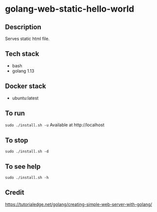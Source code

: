 # golang-web-static-hello-world

## Description
Serves static html file.

## Tech stack
- bash
- golang 1.13

## Docker stack
- ubuntu:latest

## To run
`sudo ./install.sh -u`
Available at http://localhost

## To stop
`sudo ./install.sh -d`

## To see help
`sudo ./install.sh -h`

## Credit
https://tutorialedge.net/golang/creating-simple-web-server-with-golang/

